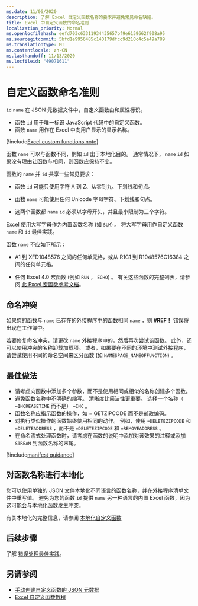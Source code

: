 ```yaml
---
ms.date: 11/06/2020
description: 了解 Excel 自定义函数名称的要求并避免常见命名缺陷。
title: Excel 中自定义函数的命名准则
localization_priority: Normal
ms.openlocfilehash: eefd703c63311934435657bf9e6159662f908a95
ms.sourcegitcommit: 5bfd1e9956485c140179dfcc9d210c4c5a49a789
ms.translationtype: MT
ms.contentlocale: zh-CN
ms.lasthandoff: 11/13/2020
ms.locfileid: "49071611"
---
```

# <a name="custom-functions-naming-guidelines"></a>自定义函数命名准则

`id` `name` 在 JSON 元数据文件中，自定义函数由和属性标识。

- 函数 `id` 用于唯一标识 JavaScript 代码中的自定义函数。
- 函数 `name` 用作在 Excel 中向用户显示的显示名称。

[!include[Excel custom functions note](../includes/excel-custom-functions-note.md)]

函数 `name` 可以与函数不同，例如 `id` 出于本地化目的。 通常情况下， `name` `id` 如果没有理由让函数与相同，则函数应保持不变。

函数的 `name` 并 `id` 共享一些常见要求：

- 函数 `id` 可能只使用字符 A 到 Z、从零到九、下划线和句点。

- 函数 `name` 可能使用任何 Unicode 字母字符、下划线和句点。

- 这两个函数都 `name` `id` 必须以字母开头，并且最小限制为三个字符。

Excel 使用大写字母作为内置函数名称 (如 `SUM`) 。 将大写字母用作自定义函数 `name` 和 `id` 最佳实践。

函数 `name` 不应如下所示：

- A1 到 XFD1048576 之间的任何单元格，或从 R1C1 到 R1048576C16384 之间的任何单元格。

- 任何 Excel 4.0 宏函数 (例如 `RUN` ， `ECHO`) 。  有关这些函数的完整列表，请参阅 [此 Excel 宏函数参考文档](https://d13ot9o61jdzpp.cloudfront.net/files/Excel%204.0%20Macro%20Functions%20Reference.pdf)。

## <a name="naming-conflicts"></a>命名冲突

如果您的函数与 `name` 已存在的外接程序中的函数相同 `name` ，则 **#REF！** 错误将出现在工作簿中。

若要修复命名冲突，请更改 `name` 外接程序中的，然后再次尝试该函数。 此外，还可以使用冲突的名称卸载加载项。 或者，如果要在不同的环境中测试外接程序，请尝试使用不同的命名空间来区分函数 (如 `NAMESPACE_NAMEOFFUNCTION`) 。

## <a name="best-practices"></a>最佳做法

- 请考虑向函数中添加多个参数，而不是使用相同或相似的名称创建多个函数。
- 避免函数名称中不明确的缩写。 清晰度比简洁性更重要。 选择一个名称（ `=INCREASETIME` 而不是） `=INC` 。
- 函数名称应指示函数的操作，如 = GETZIPCODE 而不是邮政编码。
- 对执行类似操作的函数始终使用相同的动作。 例如，使用 `=DELETEZIPCODE` 和 `=DELETEADDRESS` ，而不是 `=DELETEZIPCODE` 和 `=REMOVEADDRESS` 。
- 在命名流式处理函数时，请考虑在函数的说明中添加对该效果的注释或添加 `STREAM` 到函数名称的末尾。

[!include[manifest guidance](../includes/manifest-guidance.md)]

## <a name="localizing-function-names"></a>对函数名称进行本地化

您可以使用单独的 JSON 文件本地化不同语言的函数名称，并在外接程序清单文件中重写值。 避免为您的函数 `id` 提供 `name` 另一种语言的内置 Excel 函数，因为这可能会与本地化函数发生冲突。

有关本地化的完整信息，请参阅 [本地化自定义函数](custom-functions-localize.md)

## <a name="next-steps"></a>后续步骤
了解 [错误处理最佳实践](custom-functions-errors.md)。

## <a name="see-also"></a>另请参阅

* [手动创建自定义函数的 JSON 元数据](custom-functions-json.md)
* [Excel 自定义函数教程](../tutorials/excel-tutorial-create-custom-functions.md)
